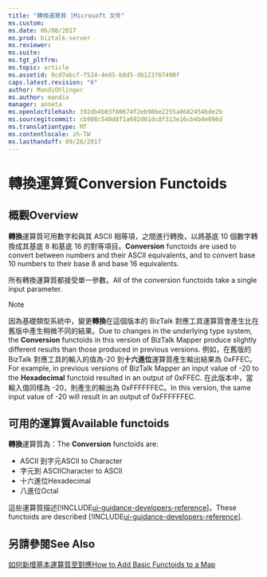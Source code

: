 ```yaml
---
title: "轉換運算質 |Microsoft 文件"
ms.custom: 
ms.date: 06/08/2017
ms.prod: biztalk-server
ms.reviewer: 
ms.suite: 
ms.tgt_pltfrm: 
ms.topic: article
ms.assetid: 0cd7abcf-f524-4e85-b8d5-d6123767490f
caps.latest.revision: "6"
author: MandiOhlinger
ms.author: mandia
manager: anneta
ms.openlocfilehash: 192db4b03f80674f2eb90be2255a8682454bde2b
ms.sourcegitcommit: cb908c540d8f1a692d01dc8f313e16cb4b4e696d
ms.translationtype: MT
ms.contentlocale: zh-TW
ms.lasthandoff: 09/20/2017
---
```

# <a name="conversion-functoids"></a><span data-ttu-id="a03d5-102">轉換運算質</span><span class="sxs-lookup"><span data-stu-id="a03d5-102">Conversion Functoids</span></span>

## <a name="overview"></a><span data-ttu-id="a03d5-103">概觀</span><span class="sxs-lookup"><span data-stu-id="a03d5-103">Overview</span></span>
<span data-ttu-id="a03d5-104">**轉換**運算質可用數字和與其 ASCII 相等項，之間進行轉換，以將基底 10 個數字轉換成其基底 8 和基底 16 的對等項目。</span><span class="sxs-lookup"><span data-stu-id="a03d5-104">**Conversion** functoids are used to convert between numbers and their ASCII equivalents, and to convert base 10 numbers to their base 8 and base 16 equivalents.</span></span>  
  
 <span data-ttu-id="a03d5-105">所有轉換運算質都接受單一參數。</span><span class="sxs-lookup"><span data-stu-id="a03d5-105">All of the conversion functoids take a single input parameter.</span></span>  
  
> [!NOTE]
>  <span data-ttu-id="a03d5-106">因為基礎類型系統中，變更**轉換**在這個版本的 BizTalk 對應工具運算質會產生比在舊版中產生稍微不同的結果。</span><span class="sxs-lookup"><span data-stu-id="a03d5-106">Due to changes in the underlying type system, the **Conversion** functoids in this version of BizTalk Mapper produce slightly different results than those produced in previous versions.</span></span> <span data-ttu-id="a03d5-107">例如，在舊版的 BizTalk 對應工具的輸入的值為-20 到**十六進位**運算質產生輸出結果為 0xFFEC。</span><span class="sxs-lookup"><span data-stu-id="a03d5-107">For example, in previous versions of BizTalk Mapper an input value of -20 to the **Hexadecimal** functoid resulted in an output of 0xFFEC.</span></span> <span data-ttu-id="a03d5-108">在此版本中，當輸入值同樣為 -20，則產生的輸出為 0xFFFFFFEC。</span><span class="sxs-lookup"><span data-stu-id="a03d5-108">In this version, the same input value of -20 will result in an output of 0xFFFFFFEC.</span></span>  

## <a name="available-functoids"></a><span data-ttu-id="a03d5-109">可用的運算質</span><span class="sxs-lookup"><span data-stu-id="a03d5-109">Available functoids</span></span>  
 <span data-ttu-id="a03d5-110">**轉換**運算質為：</span><span class="sxs-lookup"><span data-stu-id="a03d5-110">The **Conversion** functoids are:</span></span> 

* <span data-ttu-id="a03d5-111">ASCII 到字元</span><span class="sxs-lookup"><span data-stu-id="a03d5-111">ASCII to Character</span></span>
* <span data-ttu-id="a03d5-112">字元到 ASCII</span><span class="sxs-lookup"><span data-stu-id="a03d5-112">Character to ASCII</span></span>
* <span data-ttu-id="a03d5-113">十六進位</span><span class="sxs-lookup"><span data-stu-id="a03d5-113">Hexadecimal</span></span>
* <span data-ttu-id="a03d5-114">八進位</span><span class="sxs-lookup"><span data-stu-id="a03d5-114">Octal</span></span>

<span data-ttu-id="a03d5-115">這些運算質描述[!INCLUDE[ui-guidance-developers-reference](../includes/ui-guidance-developers-reference.md)]。</span><span class="sxs-lookup"><span data-stu-id="a03d5-115">These functoids are described [!INCLUDE[ui-guidance-developers-reference](../includes/ui-guidance-developers-reference.md)].</span></span> 

## <a name="see-also"></a><span data-ttu-id="a03d5-116">另請參閱</span><span class="sxs-lookup"><span data-stu-id="a03d5-116">See Also</span></span>  
 [<span data-ttu-id="a03d5-117">如何新增基本運算質至對應</span><span class="sxs-lookup"><span data-stu-id="a03d5-117">How to Add Basic Functoids to a Map</span></span>](../core/how-to-add-basic-functoids-to-a-map.md)   
